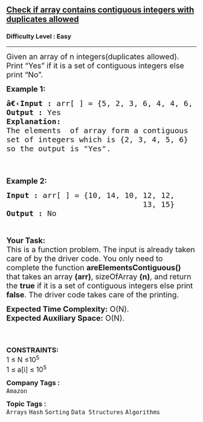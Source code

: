 <h2><a href="https://www.geeksforgeeks.org/problems/check-if-array-contains-contiguous-integers-with-duplicates-allowed2046/1?page=6&category=Arrays&difficulty=Easy&sortBy=submissions">Check if array contains contiguous integers with duplicates allowed</a></h2><h3>Difficulty Level : Easy</h3><hr><div class="problems_problem_content__Xm_eO"><p><span style="font-size:20px">Given an array of n integers(duplicates allowed). Print “Yes” if it is a set of contiguous integers else print “No”.</span></p>

<p><span style="font-size:20px"><strong>Example 1:</strong></span></p>

<pre><span style="font-size:20px"><strong>â€‹</strong><strong>Input :</strong> arr[ ] = {5,&nbsp;2,&nbsp;3,&nbsp;6, 4, 4, 6, 6}
<strong>Output :</strong> Yes
<strong>Explanation:</strong>
The elements&nbsp; of array form a contiguous 
set of integers which is {2, 3, 4, 5, 6} 
so the output is "Yes".


</span></pre>

<p><span style="font-size:20px"><strong>Example 2:</strong></span></p>

<pre><span style="font-size:20px"><strong>Input :</strong> arr[ ] = {10,&nbsp;14,&nbsp;10,&nbsp;12,&nbsp;12,&nbsp;
                              13,&nbsp;15} <strong>
Output :</strong> No</span></pre>

<p><br>
<br>
<span style="font-size:20px"><strong>Your Task:</strong><br>
This is a function problem. The input is already taken care of by the driver code. You only need to complete the function <strong>areElementsContiguous()</strong> that takes an array <strong>(arr)</strong>, sizeOfArray <strong>(n)</strong>, and return the <strong>true</strong> if it is a set of contiguous integers else print <strong>false</strong>. The driver code takes care of the printing.</span></p>

<p><span style="font-size:20px"><strong>Expected Time Complexity:</strong>&nbsp;O(N).<br>
<strong>Expected Auxiliary Space:</strong>&nbsp;O(N).</span></p>

<p><br>
&nbsp;</p>

<p><span style="font-size:18px"><strong>CONSTRAINTS:</strong><br>
1 ≤ N ≤10<sup>5</sup><br>
1 ≤ a[i] ≤ 10<sup>5</sup></span></p>
</div><p><span style=font-size:18px><strong>Company Tags : </strong><br><code>Amazon</code>&nbsp;<br><p><span style=font-size:18px><strong>Topic Tags : </strong><br><code>Arrays</code>&nbsp;<code>Hash</code>&nbsp;<code>Sorting</code>&nbsp;<code>Data Structures</code>&nbsp;<code>Algorithms</code>&nbsp;
